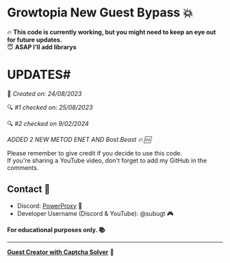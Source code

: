 # Growtopia New Guest Bypass 💥

🔥 **This code is currently working, but you might need to keep an eye out for future updates.**  
😇 **ASAP I'll add librarys**
# UPDATES#
📅 *Created on: 24/08/2023*  

🔍 *#1 checked on: 25/08/2023*

🔍 *#2 checked on 9/02/2024*

*ADDED 2 NEW METOD ENET AND Bost.Beast 🔥 🆒*

Please remember to give credit if you decide to use this code.  
If you're sharing a YouTube video, don't forget to add my GitHub in the comments.

## Contact 💬

- Discord: [PowerProxy](https://dsc.gg/powerproxy) 🚀
- Developer Username (Discord & YouTube): @subugt 🎮

**For educational purposes only. 📚**

---

[**Guest Creator with Captcha Solver**](/main.cpp) 🤖

